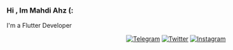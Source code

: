### Hi , Im Mahdi Ahz (:  
  
  I'm a Flutter Developer 

<p align="end">
   <a aria-label="Telegram" href="https://t.me/imahdiahz"><img alt="Telegram" src="https://persian-badge.vercel.app/api/badge/تلگرام-پیام دهید-0088CC?logo=telegram"></a>
   <a aria-label="Twitter" href="https://twitter.com/imahdiahz"><img alt="Twitter" src="https://persian-badge.vercel.app/api/twitter/follow/imahdiahz?label=توییتر&logo=twitter&color=00ACEE"></a>
   <a aria-label="Instagram" href="https://www.instagram.com/imahdiahz"><img alt="Instagram" src="https://persian-badge.vercel.app/api/badge/اینستاگرام-فالو کنید-E4405F?logo=instagram"></a>
</p>
  
